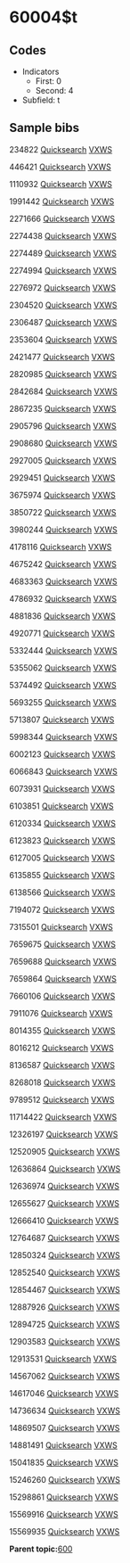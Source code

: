 # 60004$t

## Codes

-   Indicators
    -   First: 0
    -   Second: 4
-   Subfield: t

## Sample bibs

234822 [Quicksearch](https://search.library.yale.edu/catalog/234822) [VXWS](http://prodorbis.library.yale.edu:7014/vxws/GetHoldingsService?bibId=234822)

446421 [Quicksearch](https://search.library.yale.edu/catalog/446421) [VXWS](http://prodorbis.library.yale.edu:7014/vxws/GetHoldingsService?bibId=446421)

1110932 [Quicksearch](https://search.library.yale.edu/catalog/1110932) [VXWS](http://prodorbis.library.yale.edu:7014/vxws/GetHoldingsService?bibId=1110932)

1991442 [Quicksearch](https://search.library.yale.edu/catalog/1991442) [VXWS](http://prodorbis.library.yale.edu:7014/vxws/GetHoldingsService?bibId=1991442)

2271666 [Quicksearch](https://search.library.yale.edu/catalog/2271666) [VXWS](http://prodorbis.library.yale.edu:7014/vxws/GetHoldingsService?bibId=2271666)

2274438 [Quicksearch](https://search.library.yale.edu/catalog/2274438) [VXWS](http://prodorbis.library.yale.edu:7014/vxws/GetHoldingsService?bibId=2274438)

2274489 [Quicksearch](https://search.library.yale.edu/catalog/2274489) [VXWS](http://prodorbis.library.yale.edu:7014/vxws/GetHoldingsService?bibId=2274489)

2274994 [Quicksearch](https://search.library.yale.edu/catalog/2274994) [VXWS](http://prodorbis.library.yale.edu:7014/vxws/GetHoldingsService?bibId=2274994)

2276972 [Quicksearch](https://search.library.yale.edu/catalog/2276972) [VXWS](http://prodorbis.library.yale.edu:7014/vxws/GetHoldingsService?bibId=2276972)

2304520 [Quicksearch](https://search.library.yale.edu/catalog/2304520) [VXWS](http://prodorbis.library.yale.edu:7014/vxws/GetHoldingsService?bibId=2304520)

2306487 [Quicksearch](https://search.library.yale.edu/catalog/2306487) [VXWS](http://prodorbis.library.yale.edu:7014/vxws/GetHoldingsService?bibId=2306487)

2353604 [Quicksearch](https://search.library.yale.edu/catalog/2353604) [VXWS](http://prodorbis.library.yale.edu:7014/vxws/GetHoldingsService?bibId=2353604)

2421477 [Quicksearch](https://search.library.yale.edu/catalog/2421477) [VXWS](http://prodorbis.library.yale.edu:7014/vxws/GetHoldingsService?bibId=2421477)

2820985 [Quicksearch](https://search.library.yale.edu/catalog/2820985) [VXWS](http://prodorbis.library.yale.edu:7014/vxws/GetHoldingsService?bibId=2820985)

2842684 [Quicksearch](https://search.library.yale.edu/catalog/2842684) [VXWS](http://prodorbis.library.yale.edu:7014/vxws/GetHoldingsService?bibId=2842684)

2867235 [Quicksearch](https://search.library.yale.edu/catalog/2867235) [VXWS](http://prodorbis.library.yale.edu:7014/vxws/GetHoldingsService?bibId=2867235)

2905796 [Quicksearch](https://search.library.yale.edu/catalog/2905796) [VXWS](http://prodorbis.library.yale.edu:7014/vxws/GetHoldingsService?bibId=2905796)

2908680 [Quicksearch](https://search.library.yale.edu/catalog/2908680) [VXWS](http://prodorbis.library.yale.edu:7014/vxws/GetHoldingsService?bibId=2908680)

2927005 [Quicksearch](https://search.library.yale.edu/catalog/2927005) [VXWS](http://prodorbis.library.yale.edu:7014/vxws/GetHoldingsService?bibId=2927005)

2929451 [Quicksearch](https://search.library.yale.edu/catalog/2929451) [VXWS](http://prodorbis.library.yale.edu:7014/vxws/GetHoldingsService?bibId=2929451)

3675974 [Quicksearch](https://search.library.yale.edu/catalog/3675974) [VXWS](http://prodorbis.library.yale.edu:7014/vxws/GetHoldingsService?bibId=3675974)

3850722 [Quicksearch](https://search.library.yale.edu/catalog/3850722) [VXWS](http://prodorbis.library.yale.edu:7014/vxws/GetHoldingsService?bibId=3850722)

3980244 [Quicksearch](https://search.library.yale.edu/catalog/3980244) [VXWS](http://prodorbis.library.yale.edu:7014/vxws/GetHoldingsService?bibId=3980244)

4178116 [Quicksearch](https://search.library.yale.edu/catalog/4178116) [VXWS](http://prodorbis.library.yale.edu:7014/vxws/GetHoldingsService?bibId=4178116)

4675242 [Quicksearch](https://search.library.yale.edu/catalog/4675242) [VXWS](http://prodorbis.library.yale.edu:7014/vxws/GetHoldingsService?bibId=4675242)

4683363 [Quicksearch](https://search.library.yale.edu/catalog/4683363) [VXWS](http://prodorbis.library.yale.edu:7014/vxws/GetHoldingsService?bibId=4683363)

4786932 [Quicksearch](https://search.library.yale.edu/catalog/4786932) [VXWS](http://prodorbis.library.yale.edu:7014/vxws/GetHoldingsService?bibId=4786932)

4881836 [Quicksearch](https://search.library.yale.edu/catalog/4881836) [VXWS](http://prodorbis.library.yale.edu:7014/vxws/GetHoldingsService?bibId=4881836)

4920771 [Quicksearch](https://search.library.yale.edu/catalog/4920771) [VXWS](http://prodorbis.library.yale.edu:7014/vxws/GetHoldingsService?bibId=4920771)

5332444 [Quicksearch](https://search.library.yale.edu/catalog/5332444) [VXWS](http://prodorbis.library.yale.edu:7014/vxws/GetHoldingsService?bibId=5332444)

5355062 [Quicksearch](https://search.library.yale.edu/catalog/5355062) [VXWS](http://prodorbis.library.yale.edu:7014/vxws/GetHoldingsService?bibId=5355062)

5374492 [Quicksearch](https://search.library.yale.edu/catalog/5374492) [VXWS](http://prodorbis.library.yale.edu:7014/vxws/GetHoldingsService?bibId=5374492)

5693255 [Quicksearch](https://search.library.yale.edu/catalog/5693255) [VXWS](http://prodorbis.library.yale.edu:7014/vxws/GetHoldingsService?bibId=5693255)

5713807 [Quicksearch](https://search.library.yale.edu/catalog/5713807) [VXWS](http://prodorbis.library.yale.edu:7014/vxws/GetHoldingsService?bibId=5713807)

5998344 [Quicksearch](https://search.library.yale.edu/catalog/5998344) [VXWS](http://prodorbis.library.yale.edu:7014/vxws/GetHoldingsService?bibId=5998344)

6002123 [Quicksearch](https://search.library.yale.edu/catalog/6002123) [VXWS](http://prodorbis.library.yale.edu:7014/vxws/GetHoldingsService?bibId=6002123)

6066843 [Quicksearch](https://search.library.yale.edu/catalog/6066843) [VXWS](http://prodorbis.library.yale.edu:7014/vxws/GetHoldingsService?bibId=6066843)

6073931 [Quicksearch](https://search.library.yale.edu/catalog/6073931) [VXWS](http://prodorbis.library.yale.edu:7014/vxws/GetHoldingsService?bibId=6073931)

6103851 [Quicksearch](https://search.library.yale.edu/catalog/6103851) [VXWS](http://prodorbis.library.yale.edu:7014/vxws/GetHoldingsService?bibId=6103851)

6120334 [Quicksearch](https://search.library.yale.edu/catalog/6120334) [VXWS](http://prodorbis.library.yale.edu:7014/vxws/GetHoldingsService?bibId=6120334)

6123823 [Quicksearch](https://search.library.yale.edu/catalog/6123823) [VXWS](http://prodorbis.library.yale.edu:7014/vxws/GetHoldingsService?bibId=6123823)

6127005 [Quicksearch](https://search.library.yale.edu/catalog/6127005) [VXWS](http://prodorbis.library.yale.edu:7014/vxws/GetHoldingsService?bibId=6127005)

6135855 [Quicksearch](https://search.library.yale.edu/catalog/6135855) [VXWS](http://prodorbis.library.yale.edu:7014/vxws/GetHoldingsService?bibId=6135855)

6138566 [Quicksearch](https://search.library.yale.edu/catalog/6138566) [VXWS](http://prodorbis.library.yale.edu:7014/vxws/GetHoldingsService?bibId=6138566)

7194072 [Quicksearch](https://search.library.yale.edu/catalog/7194072) [VXWS](http://prodorbis.library.yale.edu:7014/vxws/GetHoldingsService?bibId=7194072)

7315501 [Quicksearch](https://search.library.yale.edu/catalog/7315501) [VXWS](http://prodorbis.library.yale.edu:7014/vxws/GetHoldingsService?bibId=7315501)

7659675 [Quicksearch](https://search.library.yale.edu/catalog/7659675) [VXWS](http://prodorbis.library.yale.edu:7014/vxws/GetHoldingsService?bibId=7659675)

7659688 [Quicksearch](https://search.library.yale.edu/catalog/7659688) [VXWS](http://prodorbis.library.yale.edu:7014/vxws/GetHoldingsService?bibId=7659688)

7659864 [Quicksearch](https://search.library.yale.edu/catalog/7659864) [VXWS](http://prodorbis.library.yale.edu:7014/vxws/GetHoldingsService?bibId=7659864)

7660106 [Quicksearch](https://search.library.yale.edu/catalog/7660106) [VXWS](http://prodorbis.library.yale.edu:7014/vxws/GetHoldingsService?bibId=7660106)

7911076 [Quicksearch](https://search.library.yale.edu/catalog/7911076) [VXWS](http://prodorbis.library.yale.edu:7014/vxws/GetHoldingsService?bibId=7911076)

8014355 [Quicksearch](https://search.library.yale.edu/catalog/8014355) [VXWS](http://prodorbis.library.yale.edu:7014/vxws/GetHoldingsService?bibId=8014355)

8016212 [Quicksearch](https://search.library.yale.edu/catalog/8016212) [VXWS](http://prodorbis.library.yale.edu:7014/vxws/GetHoldingsService?bibId=8016212)

8136587 [Quicksearch](https://search.library.yale.edu/catalog/8136587) [VXWS](http://prodorbis.library.yale.edu:7014/vxws/GetHoldingsService?bibId=8136587)

8268018 [Quicksearch](https://search.library.yale.edu/catalog/8268018) [VXWS](http://prodorbis.library.yale.edu:7014/vxws/GetHoldingsService?bibId=8268018)

9789512 [Quicksearch](https://search.library.yale.edu/catalog/9789512) [VXWS](http://prodorbis.library.yale.edu:7014/vxws/GetHoldingsService?bibId=9789512)

11714422 [Quicksearch](https://search.library.yale.edu/catalog/11714422) [VXWS](http://prodorbis.library.yale.edu:7014/vxws/GetHoldingsService?bibId=11714422)

12326197 [Quicksearch](https://search.library.yale.edu/catalog/12326197) [VXWS](http://prodorbis.library.yale.edu:7014/vxws/GetHoldingsService?bibId=12326197)

12520905 [Quicksearch](https://search.library.yale.edu/catalog/12520905) [VXWS](http://prodorbis.library.yale.edu:7014/vxws/GetHoldingsService?bibId=12520905)

12636864 [Quicksearch](https://search.library.yale.edu/catalog/12636864) [VXWS](http://prodorbis.library.yale.edu:7014/vxws/GetHoldingsService?bibId=12636864)

12636974 [Quicksearch](https://search.library.yale.edu/catalog/12636974) [VXWS](http://prodorbis.library.yale.edu:7014/vxws/GetHoldingsService?bibId=12636974)

12655627 [Quicksearch](https://search.library.yale.edu/catalog/12655627) [VXWS](http://prodorbis.library.yale.edu:7014/vxws/GetHoldingsService?bibId=12655627)

12666410 [Quicksearch](https://search.library.yale.edu/catalog/12666410) [VXWS](http://prodorbis.library.yale.edu:7014/vxws/GetHoldingsService?bibId=12666410)

12764687 [Quicksearch](https://search.library.yale.edu/catalog/12764687) [VXWS](http://prodorbis.library.yale.edu:7014/vxws/GetHoldingsService?bibId=12764687)

12850324 [Quicksearch](https://search.library.yale.edu/catalog/12850324) [VXWS](http://prodorbis.library.yale.edu:7014/vxws/GetHoldingsService?bibId=12850324)

12852540 [Quicksearch](https://search.library.yale.edu/catalog/12852540) [VXWS](http://prodorbis.library.yale.edu:7014/vxws/GetHoldingsService?bibId=12852540)

12854467 [Quicksearch](https://search.library.yale.edu/catalog/12854467) [VXWS](http://prodorbis.library.yale.edu:7014/vxws/GetHoldingsService?bibId=12854467)

12887926 [Quicksearch](https://search.library.yale.edu/catalog/12887926) [VXWS](http://prodorbis.library.yale.edu:7014/vxws/GetHoldingsService?bibId=12887926)

12894725 [Quicksearch](https://search.library.yale.edu/catalog/12894725) [VXWS](http://prodorbis.library.yale.edu:7014/vxws/GetHoldingsService?bibId=12894725)

12903583 [Quicksearch](https://search.library.yale.edu/catalog/12903583) [VXWS](http://prodorbis.library.yale.edu:7014/vxws/GetHoldingsService?bibId=12903583)

12913531 [Quicksearch](https://search.library.yale.edu/catalog/12913531) [VXWS](http://prodorbis.library.yale.edu:7014/vxws/GetHoldingsService?bibId=12913531)

14567062 [Quicksearch](https://search.library.yale.edu/catalog/14567062) [VXWS](http://prodorbis.library.yale.edu:7014/vxws/GetHoldingsService?bibId=14567062)

14617046 [Quicksearch](https://search.library.yale.edu/catalog/14617046) [VXWS](http://prodorbis.library.yale.edu:7014/vxws/GetHoldingsService?bibId=14617046)

14736634 [Quicksearch](https://search.library.yale.edu/catalog/14736634) [VXWS](http://prodorbis.library.yale.edu:7014/vxws/GetHoldingsService?bibId=14736634)

14869507 [Quicksearch](https://search.library.yale.edu/catalog/14869507) [VXWS](http://prodorbis.library.yale.edu:7014/vxws/GetHoldingsService?bibId=14869507)

14881491 [Quicksearch](https://search.library.yale.edu/catalog/14881491) [VXWS](http://prodorbis.library.yale.edu:7014/vxws/GetHoldingsService?bibId=14881491)

15041835 [Quicksearch](https://search.library.yale.edu/catalog/15041835) [VXWS](http://prodorbis.library.yale.edu:7014/vxws/GetHoldingsService?bibId=15041835)

15246260 [Quicksearch](https://search.library.yale.edu/catalog/15246260) [VXWS](http://prodorbis.library.yale.edu:7014/vxws/GetHoldingsService?bibId=15246260)

15298861 [Quicksearch](https://search.library.yale.edu/catalog/15298861) [VXWS](http://prodorbis.library.yale.edu:7014/vxws/GetHoldingsService?bibId=15298861)

15569916 [Quicksearch](https://search.library.yale.edu/catalog/15569916) [VXWS](http://prodorbis.library.yale.edu:7014/vxws/GetHoldingsService?bibId=15569916)

15569935 [Quicksearch](https://search.library.yale.edu/catalog/15569935) [VXWS](http://prodorbis.library.yale.edu:7014/vxws/GetHoldingsService?bibId=15569935)

**Parent topic:**[600](../../tags/600/600.md)

